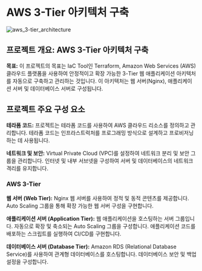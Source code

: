 # AWS 3-Tier 아키텍처 구축
![aws_3-tier_architecture](https://github.com/dongkoony/aws_3_tier/assets/109497684/8f63b8aa-ed96-4588-9ca5-d644446fec4c)

## 프로젝트 개요: AWS 3-Tier 아키텍처 구축
**목표:**
이 프로젝트의 목표는 IaC Tool인 Terraform, Amazon Web Services (AWS) 클라우드 플랫폼을 사용하여 안정적이고 확장 가능한 3-Tier 웹 애플리케이션 아키텍처를 자동으로 구축하고 관리하는 것입니다. 이 아키텍처는 웹 서버(Nginx), 애플리케이션 서버 및 데이터베이스 서버로 구성됩니다.

## 프로젝트 주요 구성 요소

**테라폼 코드:**
프로젝트는 테라폼 코드를 사용하여 AWS 클라우드 리소스를 정의하고 관리합니다.
테라폼 코드는 인프라스트럭처를 프로그래밍 방식으로 설계하고 프로비저닝하는 데 사용됩니다.

**네트워크 및 보안:**
Virtual Private Cloud (VPC)를 설정하여 네트워크 분리 및 보안 그룹을 관리합니다.
인터넷 및 내부 서브넷을 구성하여 서버 및 데이터베이스의 네트워크 격리를 유지합니다.

### AWS 3-Tier
**웹 서버 (Web Tier):**
Nginx 웹 서버를 사용하여 정적 및 동적 콘텐츠를 제공합니다.
Auto Scaling 그룹을 통해 확장 가능한 웹 서버 구성을 구현합니다.

**애플리케이션 서버 (Application Tier):**
웹 애플리케이션을 호스팅하는 서버 그룹입니다.
자동으로 확장 및 축소되는 Auto Scaling 그룹을 구성합니다.
애플리케이션 코드를 배포하는 스크립트를 실행하여 CI/CD를 구현합니다.

**데이터베이스 서버 (Database Tier):**
Amazon RDS (Relational Database Service)를 사용하여 관계형 데이터베이스를 호스팅합니다.
데이터베이스 보안 및 백업 설정을 구성합니다.
